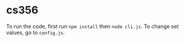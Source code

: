 # cs356

To run the code, first run `npm install` then `node cli.js`. To change set values, go to `config.js`.